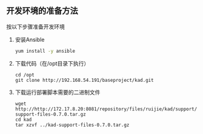 ## 开发环境的准备方法

按以下步骤准备开发环境

1. 安装Ansible
    ```bash
    yum install -y ansible
    ```
1. 下载代码（在/opt目录下执行）
    ```
    cd /opt
    git clone http://192.168.54.191/baseproject/kad.git
    ```
1. 下载运行部署脚本需要的二进制文件
    ```
    wget http://http://172.17.8.20:8081/repository/files/ruijie/kad/support/kad-support-files-0.7.0.tar.gz
    cd kad
    tar xzvf ../kad-support-files-0.7.0.tar.gz
    ```
